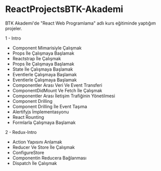 # ReactProjectsBTK-Akademi
BTK Akademi'de "React Web Programlama" adlı kurs eğitiminde yaptığım projeler.


1 - Intro 
- Component Mimarisiyle Çalışmak
- Props İle Çalışmaya Başlamak
- Reactstrap İle Çalışmak
- Props İle Çalışmaya Başlamak
- State İle Çalışmaya Başlamak
- Eventlerle Çalışmaya Başlamak
- Eventlerle Çalışmaya Başlamak
- Componentler Arası Veri Ve Event Transferi
- ComponentDidMount Ve Fetch İle Çalışmak
- Componentler Arası İletişim Trafiğinin Yönetilmesi
- Component Drilling
- Component Drilling İle Event Taşıma
- Alertifyjs İmplementasyonu
- React Rounting
- Formlarla Çalışmaya Başlamak

2 - Redux-Intro
- Action Yapısını Anlamak
- Reducer Ve Store İle Çalışmak
- ConfigureStore
- Componentin Reducera Bağlanması
- Dispatch İle Çalışmak
